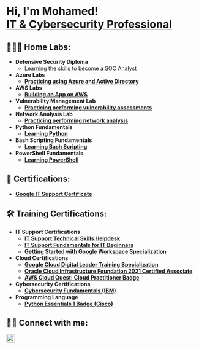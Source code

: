 <h1>Hi, I'm Mohamed! <br/><a href="http://www.linkedin.com/in/mohamedxmohamud">IT & Cybersecurity Professional</a>

<h2>👨🏽‍💻 Home Labs:</h2>

- <b>Defensive Security Diploma</b>
  - [Learning the skills to become a SOC Analyst](https://github.com/A0005/Defensive-Security-Diploma) <b>
- <b>Azure Labs</b>
  - [Practicing using Azure and Active Directory](https://github.com/A0005/Azure-Labs) <b>
- <b>AWS Labs</b>
  - [Building an App on AWS](https://github.com/A0005/aws-bootcamp-cruddur-2023) <b>
- <b>Vulnerability Management Lab</b>
  - [Practicing performing vulnerability assessments](https://github.com/A0005/Vulnerability-Management-Lab) <b>
- <b>Network Analysis Lab</b>
  - [Practicing performing network analysis](https://github.com/A0005/Network-Analysis-Lab) <b>
- <b>Python Fundamentals</b>
  - [Learning Python](https://github.com/A0005/Python-Fundamentals) <b>
- <b>Bash Scripting Fundamentals</b>
  - [Learning Bash Scripting ](https://github.com/A0005/Bash-Scripting-Fundamentals) <b>
- <b>PowerShell Fundamentals</b>
  - [Learning PowerShell ](https://github.com/A0005/PowerShell-Fundamentals) <b>

<h2>📄 Certifications:</h2>

- [Google IT Support Certificate](https://www.coursera.org/account/accomplishments/professional-cert/9UC2KC33JACV)


<h2>🛠️ Training Certifications:</h2>

- <b>IT Support Certifications</b>
   - [IT Support Technical Skills Helpdesk](https://www.udemy.com/certificate/UC-7ee1011f-966a-4881-ba12-b2feda987c75/)
   - [IT Support Fundamentals for IT Beginners](https://www.udemy.com/certificate/UC-d0784a97-c4ba-479f-9ad4-de1b505f0a1d/)
   - [Getting Started with Google Workspace Specialization](https://www.coursera.org/account/accomplishments/specialization/R5CSRLVDE66A)
- <b>Cloud Certifications</b>   
  - [Google Cloud Digital Leader Training Specialization](https://www.coursera.org/account/accomplishments/professional-cert/D894FPSKTQWQ)
  - [Oracle Cloud Infrastructure Foundation 2021 Certified Associate](https://catalog-education.oracle.com/pls/certview/sharebadge?id=1E53B73E8AC988BAF0EAD1FCC957884B99547210FF1AA853587D1D2036C9061B)
  - [AWS Cloud Quest: Cloud Practitioner Badge](https://www.credly.com/badges/e4eadf55-bbb1-49de-b8b6-dd9308a81753/linked_in_profile)
- <b>Cybersecurity Certifications</b>
  - [Cybersecurity Fundamentals (IBM)](https://www.credly.com/badges/4f3b9224-0ecb-490c-acc4-956fb664da26/linked_in_profile)
- <b>Programming Language</b>
  - [Python Essentials 1 Badge (Cisco) ](https://www.credly.com/badges/2b5e4f31-61d4-4a66-b350-4800eea1a1c9/linked_in_profile)
  
<h2> 🤳🏽 Connect with me:</h2>

[<img align="left" alt="Mohamed Mohamud | LinkedIn" width="22px" src="https://cdn.jsdelivr.net/npm/simple-icons@v3/icons/linkedin.svg" />][linkedin]

[linkedin]: http://www.linkedin.com/in/mohamedxmohamud

<!--


Here are some ideas to get you started:

- 🔭 I’m currently working on ...
- 🌱 I’m currently learning ...
- 👯 I’m looking to collaborate on ...
- 🤔 I’m looking for help with ...
- 💬 Ask me about ...
- 📫 How to reach me: ...
- 😄 Pronouns: ...
- ⚡ Fun fact: ...
-->
